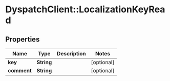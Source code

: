 # DyspatchClient::LocalizationKeyRead

## Properties
Name | Type | Description | Notes
------------ | ------------- | ------------- | -------------
**key** | **String** |  | [optional] 
**comment** | **String** |  | [optional] 



